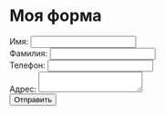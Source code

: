 <!DOCTYPE html>
<html>
<head>
 <title>Моя форма</title>
 <style>
   html:before {
    content: "";
    display: block;
    height: 0;
  input[type="text"], input[type="email"], input[type="tel"], textarea {
   width: 100%;
   padding: 12px;
   border: 1px solid #ccc;
   border-radius: 4px;
   box-sizing: border-box;
   margin-bottom: 16px;
  }

  label {
   font-weight: bold;
   display: block;
   margin-bottom: 8px;
  }

  button[type="submit"] {
   background-color: #4CAF50;
   color: white;
   padding: 12px 20px;
   border: none;
   border-radius: 4px;
   cursor: pointer;
  }

  button[type="submit"]:hover {
   background-color: #45a049;
  }
 </style>
</head>
<body>
 <h1>Моя форма</h1>
 <form action="submit-form.php" method="post">
  <label for="first_name">Имя:</label>
  <input type="text" id="first_name" name="first_name" required>
  <br>
  <label for="last_name">Фамилия:</label>
  <input type="text" id="last_name" name="last_name" required>
  <br>
  <label for="phone">Телефон:</label>
  <input type="tel" id="phone" name="phone" required>
  <br>
  <label for="address">Адрес:</label>
  <textarea id="address" name="address" required></textarea>
  <br>
  <button type="submit">Отправить</button>
 </form>
</body>
</html>
